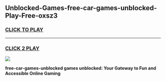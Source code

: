 
## Unblocked-Games-free-car-games-unblocked-Play-Free-oxsz3
<h3>
<a href="https://premium76.site?title=free-car-games-unblocked&ref=18A">CLICK TO PLAY</a></h3>
<hr>

<h3>
<a href="https://premium76.site?title=free-car-games-unblocked&ref=18A">CLICK 2 PLAY</a>
  
</h3>

<a href="https://premium76.site?title=free-car-games-unblocked&ref=18A"><img src="https://clearcache.store/games.png"></a>


**free-car-games-unblocked games unblocked: Your Gateway to Fun and Accessible Online Gaming**
